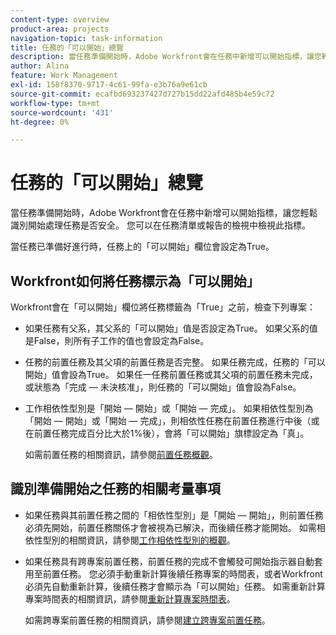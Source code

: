 ```yaml
---
content-type: overview
product-area: projects
navigation-topic: task-information
title: 任務的「可以開始」總覽
description: 當任務準備開始時，Adobe Workfront會在任務中新增可以開始指標，讓您輕鬆識別開始處理任務是否安全。 您可以在任務清單或報告的檢視中檢視此指標。
author: Alina
feature: Work Management
exl-id: 158f8370-9717-4c61-99fa-e3b76a9e61cb
source-git-commit: ecafbd693237427d727b15dd22afd485b4e59c72
workflow-type: tm+mt
source-wordcount: '431'
ht-degree: 0%

---
```


# 任務的「可以開始」總覽

當任務準備開始時，Adobe Workfront會在任務中新增可以開始指標，讓您輕鬆識別開始處理任務是否安全。 您可以在任務清單或報告的檢視中檢視此指標。

當任務已準備好進行時，任務上的「可以開始」欄位會設定為True。

## Workfront如何將任務標示為「可以開始」

Workfront會在「可以開始」欄位將任務標籤為「True」之前，檢查下列專案：

* 如果任務有父系，其父系的「可以開始」值是否設定為True。 如果父系的值是False，則所有子工作的值也會設定為False。
* 任務的前置任務及其父項的前置任務是否完整。 如果任務完成，任務的「可以開始」值會設為True。 如果任一任務前置任務或其父項的前置任務未完成，或狀態為「完成 — 未決核准」，則任務的「可以開始」值會設為False。
* 工作相依性型別是「開始 — 開始」或「開始 — 完成」。 如果相依性型別為「開始 — 開始」或「開始 — 完成」，則相依性任務在前置任務進行中後（或在前置任務完成百分比大於1%後），會將「可以開始」旗標設定為「真」。

  如需前置任務的相關資訊，請參閱[前置任務概觀](../../../manage-work/tasks/use-prdcssrs/predecessors-overview.md)。

## 識別準備開始之任務的相關考量事項

* 如果任務與其前置任務之間的「相依性型別」是「開始 — 開始」，則前置任務必須先開始，前置任務關係才會被視為已解決，而後續任務才能開始。 如需相依性型別的相關資訊，請參閱[工作相依性型別的概觀](../../../manage-work/tasks/use-prdcssrs/task-dependency-types.md)。
* 如果任務具有跨專案前置任務，前置任務的完成不會觸發可開始指示器自動套用至前置任務。 您必須手動重新計算後續任務專案的時間表，或者Workfront必須先自動重新計算，後續任務才會顯示為「可以開始」任務。 如需重新計算專案時間表的相關資訊，請參閱[重新計算專案時間表](../../../manage-work/projects/manage-projects/recalculate-project-timeline.md)。

  如需跨專案前置任務的相關資訊，請參閱[建立跨專案前置任務](../../../manage-work/tasks/use-prdcssrs/cross-project-predecessors.md)。
